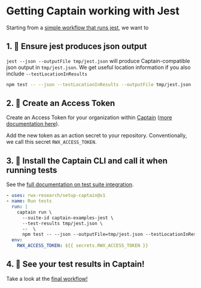 # Getting Captain working with Jest

Starting from a [simple workflow that runs jest][workflow-before-captain], we want to

## 1. 🧪 Ensure jest produces json output

`jest --json --outputFile tmp/jest.json` will produce Captain-compatible json output in `tmp/jest.json`. We get useful
location information if you also include `--testLocationInResults`

```sh
npm test -- --json --testLocationInResults --outputFile tmp/jest.json
```

## 2. 🔐 Create an Access Token

Create an Access Token for your organization within [Captain][captain-access-token] ([more documentation here][create-access-token]).

Add the new token as an action secret to your repository. Conventionally, we call this secret `RWX_ACCESS_TOKEN`.

## 3. 💌 Install the Captain CLI and call it when running tests

See the [full documentation on test suite integration][test-suite-integration].

```yaml
- uses: rwx-research/setup-captain@v1
- name: Run tests
  run: |
    captain run \
      --suite-id captain-examples-jest \
      --test-results tmp/jest.json \
      --  \
      npm test -- --json --outputFile=tmp/jest.json --testLocationInResults
  env:
    RWX_ACCESS_TOKEN: ${{ secrets.RWX_ACCESS_TOKEN }}
```

## 4. 🎉 See your test results in Captain!

Take a look at the [final workflow!][workflow-with-captain]

[workflow-before-captain]: https://github.com/captain-examples/jest/blob/basic-workflow/.github/workflows/ci.yml
[captain-access-token]: https://account.rwx.com/deep_link/manage/access_tokens
[create-access-token]: https://www.rwx.com/docs/access-tokens
[workflow-with-captain]: https://github.com/captain-examples/jest/blob/main/.github/workflows/ci.yml
[test-suite-integration]: https://www.rwx.com/captain/docs/test-suite-integration
